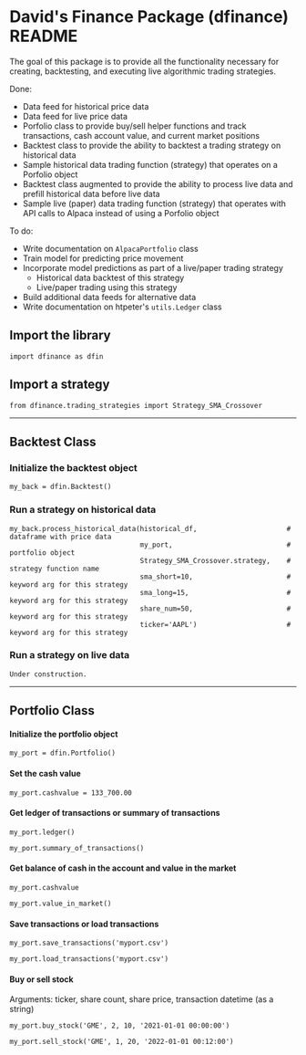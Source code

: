 # David's Finance Package (dfinance) README

The goal of this package is to provide all the functionality necessary for creating, backtesting, and executing live algorithmic trading strategies.

Done:
* Data feed for historical price data
* Data feed for live price data
* Porfolio class to provide buy/sell helper functions and track transactions, cash account value, and current market positions
* Backtest class to provide the ability to backtest a trading strategy on historical data
* Sample historical data trading function (strategy) that operates on a Porfolio object
* Backtest class augmented to provide the ability to process live data and prefill historical data before live data
* Sample live (paper) data trading function (strategy) that operates with API calls to Alpaca instead of using a Porfolio object

To do:
* Write documentation on `AlpacaPortfolio` class
* Train model for predicting price movement
* Incorporate model predictions as part of a live/paper trading strategy
    * Historical data backtest of this strategy
    * Live/paper trading using this strategy
* Build additional data feeds for alternative data
* Write documentation on htpeter's `utils.Ledger` class


## Import the library

`import dfinance as dfin`

## Import a strategy

`from dfinance.trading_strategies import Strategy_SMA_Crossover`

---

## Backtest Class

### Initialize the backtest object

`my_back = dfin.Backtest()`


### Run a strategy on historical data
```
my_back.process_historical_data(historical_df,                      # dataframe with price data
                                my_port,                            # portfolio object
                                Strategy_SMA_Crossover.strategy,    # strategy function name
                                sma_short=10,                       # keyword arg for this strategy
                                sma_long=15,                        # keyword arg for this strategy
                                share_num=50,                       # keyword arg for this strategy
                                ticker='AAPL')                      # keyword arg for this strategy
```

### Run a strategy on live data

`Under construction.`

---

## Portfolio Class

#### Initialize the portfolio object

`my_port = dfin.Portfolio()`

#### Set the cash value

`my_port.cashvalue = 133_700.00`

#### Get ledger of transactions or summary of transactions

`my_port.ledger()`

`my_port.summary_of_transactions()`

#### Get balance of cash in the account and value in the market

`my_port.cashvalue`

`my_port.value_in_market()`

#### Save transactions or load transactions

`my_port.save_transactions('myport.csv')`

`my_port.load_transactions('myport.csv')`

#### Buy or sell stock

Arguments: ticker, share count, share price, transaction datetime (as a string)

`my_port.buy_stock('GME', 2, 10, '2021-01-01 00:00:00')`

`my_port.sell_stock('GME', 1, 20, '2022-01-01 00:12:00')`